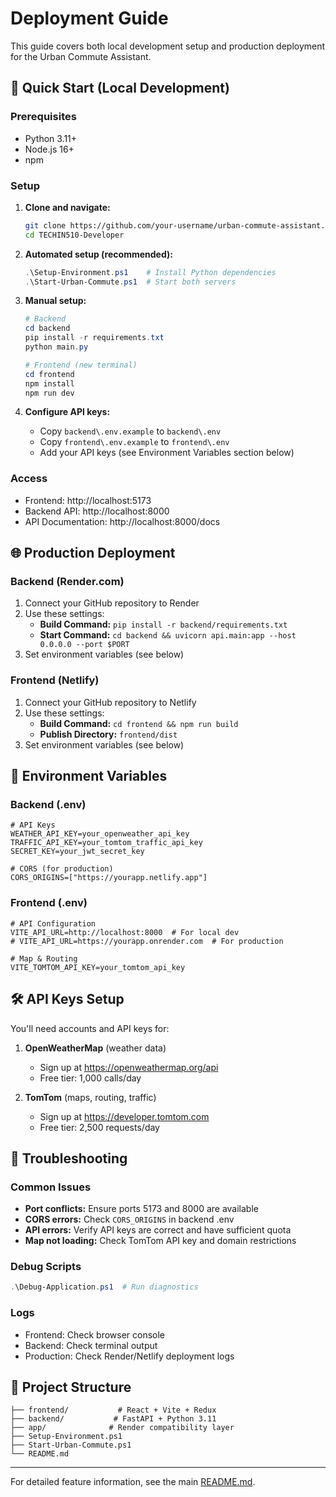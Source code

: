 # Deployment Guide

This guide covers both local development setup and production deployment for the Urban Commute Assistant.

## 🚀 Quick Start (Local Development)

### Prerequisites
- Python 3.11+ 
- Node.js 16+
- npm

### Setup
1. **Clone and navigate:**
   ```bash
   git clone https://github.com/your-username/urban-commute-assistant.git
   cd TECHIN510-Developer
   ```

2. **Automated setup (recommended):**
   ```powershell
   .\Setup-Environment.ps1    # Install Python dependencies
   .\Start-Urban-Commute.ps1  # Start both servers
   ```

3. **Manual setup:**
   ```powershell
   # Backend
   cd backend
   pip install -r requirements.txt
   python main.py

   # Frontend (new terminal)
   cd frontend
   npm install
   npm run dev
   ```

4. **Configure API keys:**
   - Copy `backend\.env.example` to `backend\.env`
   - Copy `frontend\.env.example` to `frontend\.env`
   - Add your API keys (see Environment Variables section below)

### Access
- Frontend: http://localhost:5173
- Backend API: http://localhost:8000
- API Documentation: http://localhost:8000/docs

## 🌐 Production Deployment

### Backend (Render.com)
1. Connect your GitHub repository to Render
2. Use these settings:
   - **Build Command:** `pip install -r backend/requirements.txt`
   - **Start Command:** `cd backend && uvicorn api.main:app --host 0.0.0.0 --port $PORT`
3. Set environment variables (see below)

### Frontend (Netlify)
1. Connect your GitHub repository to Netlify
2. Use these settings:
   - **Build Command:** `cd frontend && npm run build`
   - **Publish Directory:** `frontend/dist`
3. Set environment variables (see below)

## 🔐 Environment Variables

### Backend (.env)
```
# API Keys
WEATHER_API_KEY=your_openweather_api_key
TRAFFIC_API_KEY=your_tomtom_traffic_api_key
SECRET_KEY=your_jwt_secret_key

# CORS (for production)
CORS_ORIGINS=["https://yourapp.netlify.app"]
```

### Frontend (.env)
```
# API Configuration
VITE_API_URL=http://localhost:8000  # For local dev
# VITE_API_URL=https://yourapp.onrender.com  # For production

# Map & Routing
VITE_TOMTOM_API_KEY=your_tomtom_api_key
```

## 🛠️ API Keys Setup

You'll need accounts and API keys for:

1. **OpenWeatherMap** (weather data)
   - Sign up at https://openweathermap.org/api
   - Free tier: 1,000 calls/day

2. **TomTom** (maps, routing, traffic)
   - Sign up at https://developer.tomtom.com
   - Free tier: 2,500 requests/day

## 🐛 Troubleshooting

### Common Issues
- **Port conflicts:** Ensure ports 5173 and 8000 are available
- **CORS errors:** Check `CORS_ORIGINS` in backend .env
- **API errors:** Verify API keys are correct and have sufficient quota
- **Map not loading:** Check TomTom API key and domain restrictions

### Debug Scripts
```powershell
.\Debug-Application.ps1  # Run diagnostics
```

### Logs
- Frontend: Check browser console
- Backend: Check terminal output
- Production: Check Render/Netlify deployment logs

## 📁 Project Structure
```
├── frontend/           # React + Vite + Redux
├── backend/           # FastAPI + Python 3.11
├── app/              # Render compatibility layer
├── Setup-Environment.ps1
├── Start-Urban-Commute.ps1
└── README.md
```

---

For detailed feature information, see the main [README.md](README.md).
